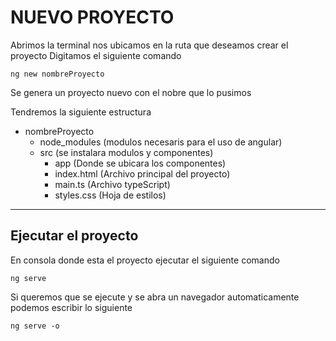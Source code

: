 # NUEVO PROYECTO
Abrimos la terminal nos ubicamos en la ruta que deseamos crear el proyecto
Digitamos el siguiente comando
```
ng new nombreProyecto 
```
Se genera un proyecto nuevo con el nobre que lo pusimos

Tendremos la siguiente estructura

- nombreProyecto
  - node_modules (modulos necesaris para el uso de angular)
  - src (se instalara modulos y componentes)
    - app (Donde se ubicara los componentes)
    - index.html (Archivo principal del proyecto)
    - main.ts (Archivo typeScript) 
    - styles.css (Hoja de estilos)
___
## Ejecutar el proyecto
En consola donde esta el proyecto ejecutar el siguiente comando
```
ng serve 
```
Si queremos que se ejecute y se abra un navegador automaticamente podemos escribir lo siguiente
```
ng serve -o
```


